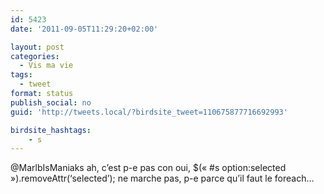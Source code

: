 ```yaml
---
id: 5423
date: '2011-09-05T11:29:20+02:00'

layout: post
categories:
  - Vis ma vie
tags:
  - tweet
format: status
publish_social: no
guid: 'http://tweets.local/?birdsite_tweet=110675877716692993'

birdsite_hashtags:
    - s
---
```


@MarlbIsManiaks ah, c’est p-e pas con oui, $(« #s option:selected »).removeAttr(‘selected’); ne marche pas, p-e parce qu’il faut le foreach…